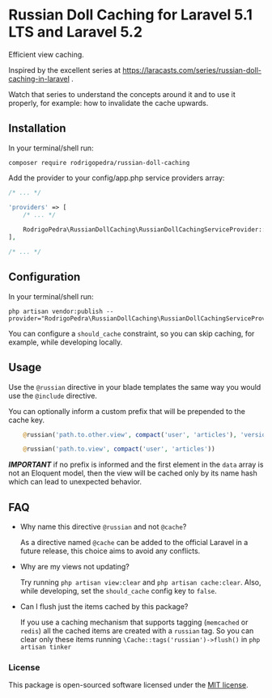 # Russian Doll Caching for Laravel 5.1 LTS and Laravel 5.2

Efficient view caching.

Inspired by the excellent series at https://laracasts.com/series/russian-doll-caching-in-laravel .

Watch that series to understand the concepts around it and to use it properly, 
for example: how to invalidate the cache upwards.

## Installation

In your terminal/shell run:

```
composer require rodrigopedra/russian-doll-caching
```

Add the provider to your config/app.php service providers array:

```php
/* ... */

'providers' => [
    /* ... */
    
    RodrigoPedra\RussianDollCaching\RussianDollCachingServiceProvider::class,
],

/* ... */
```

## Configuration

In your terminal/shell run:

```
php artisan vendor:publish --provider="RodrigoPedra\RussianDollCaching\RussianDollCachingServiceProvider"
```

You can configure a `should_cache` constraint, so you can skip caching, for example, while developing locally.

## Usage

Use the `@russian` directive in your blade templates the same way you would use the `@include` directive.

You can optionally inform a custom prefix that will be prepended to the cache key.

```php
    @russian('path.to.other.view', compact('user', 'articles'), 'version-prefix')

    @russian('path.to.view', compact('user', 'articles'))
```

***IMPORTANT*** if no prefix is informed and the first element in the `data` array is not an Eloquent model, 
then the view will be cached only by its name hash which can lead to unexpected behavior.

## FAQ

- Why name this directive `@russian` and not `@cache`?

  As a directive named `@cache` can be added to the official Laravel in a future release, this choice aims 
  to avoid any conflicts.

- Why are my views not updating?
  
  Try running `php artisan view:clear` and `php artisan cache:clear`. Also, while developing, set the `should_cache` 
  config key to `false`.

- Can I flush just the items cached by this package?
  
  If you use a caching mechanism that supports tagging (`memcached` or `redis`) all the cached items are created with 
  a `russian` tag. So you can clear only these items running `\Cache::tags('russian')->flush()` in `php artisan tinker`


### License

This package is open-sourced software licensed under the [MIT license](http://opensource.org/licenses/MIT).
